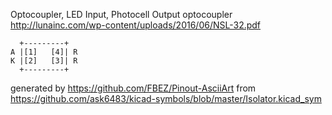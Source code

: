 Optocoupler, LED Input, Photocell Output
optocoupler
http://lunainc.com/wp-content/uploads/2016/06/NSL-32.pdf


	  +---------+
	A |[1]   [4]| R
	K |[2]   [3]| R
	  +---------+


generated by https://github.com/FBEZ/Pinout-AsciiArt from https://github.com/ask6483/kicad-symbols/blob/master/Isolator.kicad_sym